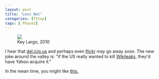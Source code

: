 ```yaml
---
layout: post
title: "Less Net"
categories: [fStop]
tags: [_Phase2]
---
```


<figure class="align-center">
<img src="https://www.botzilla.com/blog/archives/pix2010/bjorke_FxCam_1277588305354.jpg">
<figcaption>Key Largo, 2010</figcaption>
</figure>

I hear that <a href="http://www.delicious.com/bjorke">del.icio.us</a> and perhaps even <a href="http://www.flickr.com/photos/bjorke/">flickr</a> may go away soon. The new joke around the valley is: "if the US really wanted to kill <a href="http://213.251.145.96/">Wikileaks,</a> they'd have Yahoo acquire it."

In the mean time, you might like <a href="http://www.americansuburbx.com/2009/07/theory-paul-graham-photography-is-easy.html">this.</a>
